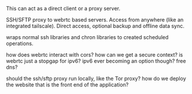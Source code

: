 

This can act as a direct client or a proxy server.


SSH/SFTP proxy to webrtc based servers.
Access from anywhere (like an integrated tailscale).
Direct access, optional backup and offline data sync.



wraps normal ssh libraries and chron libraries to created scheduled operations.



how does webrtc interact with cors? how can we get a secure context?
is webrtc just a stopgap for ipv6? ipv6 ever becoming an option though? free dns?

should the ssh/sftp proxy run locally, like the Tor proxy?
how do we deploy the website that is the front end of the application?







